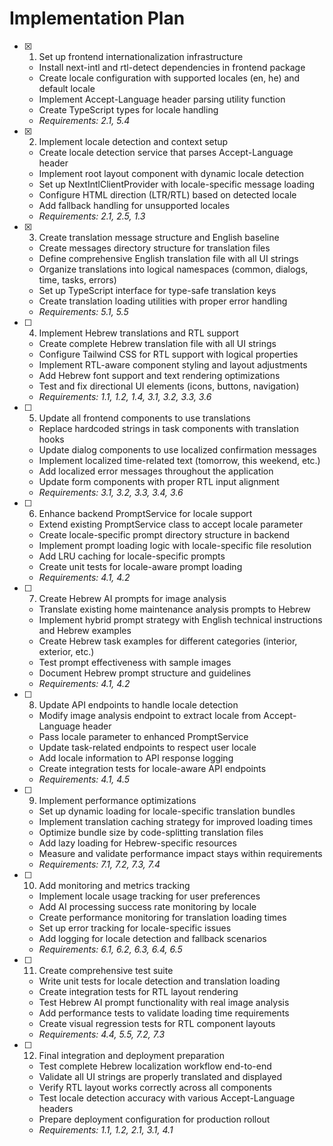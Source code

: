 # Implementation Plan

- [x] 1. Set up frontend internationalization infrastructure
  - Install next-intl and rtl-detect dependencies in frontend package
  - Create locale configuration with supported locales (en, he) and default locale
  - Implement Accept-Language header parsing utility function
  - Create TypeScript types for locale handling
  - _Requirements: 2.1, 5.4_

- [x] 2. Implement locale detection and context setup
  - Create locale detection service that parses Accept-Language header
  - Implement root layout component with dynamic locale detection
  - Set up NextIntlClientProvider with locale-specific message loading
  - Configure HTML direction (LTR/RTL) based on detected locale
  - Add fallback handling for unsupported locales
  - _Requirements: 2.1, 2.5, 1.3_

- [x] 3. Create translation message structure and English baseline
  - Create messages directory structure for translation files
  - Define comprehensive English translation file with all UI strings
  - Organize translations into logical namespaces (common, dialogs, time, tasks, errors)
  - Set up TypeScript interface for type-safe translation keys
  - Create translation loading utilities with proper error handling
  - _Requirements: 5.1, 5.5_

- [ ] 4. Implement Hebrew translations and RTL support
  - Create complete Hebrew translation file with all UI strings
  - Configure Tailwind CSS for RTL support with logical properties
  - Implement RTL-aware component styling and layout adjustments
  - Add Hebrew font support and text rendering optimizations
  - Test and fix directional UI elements (icons, buttons, navigation)
  - _Requirements: 1.1, 1.2, 1.4, 3.1, 3.2, 3.3, 3.6_

- [ ] 5. Update all frontend components to use translations
  - Replace hardcoded strings in task components with translation hooks
  - Update dialog components to use localized confirmation messages
  - Implement localized time-related text (tomorrow, this weekend, etc.)
  - Add localized error messages throughout the application
  - Update form components with proper RTL input alignment
  - _Requirements: 3.1, 3.2, 3.3, 3.4, 3.6_

- [ ] 6. Enhance backend PromptService for locale support
  - Extend existing PromptService class to accept locale parameter
  - Create locale-specific prompt directory structure in backend
  - Implement prompt loading logic with locale-specific file resolution
  - Add LRU caching for locale-specific prompts
  - Create unit tests for locale-aware prompt loading
  - _Requirements: 4.1, 4.2_

- [ ] 7. Create Hebrew AI prompts for image analysis
  - Translate existing home maintenance analysis prompts to Hebrew
  - Implement hybrid prompt strategy with English technical instructions and Hebrew examples
  - Create Hebrew task examples for different categories (interior, exterior, etc.)
  - Test prompt effectiveness with sample images
  - Document Hebrew prompt structure and guidelines
  - _Requirements: 4.1, 4.2_

- [ ] 8. Update API endpoints to handle locale detection
  - Modify image analysis endpoint to extract locale from Accept-Language header
  - Pass locale parameter to enhanced PromptService
  - Update task-related endpoints to respect user locale
  - Add locale information to API response logging
  - Create integration tests for locale-aware API endpoints
  - _Requirements: 4.1, 4.5_

- [ ] 9. Implement performance optimizations
  - Set up dynamic loading for locale-specific translation bundles
  - Implement translation caching strategy for improved loading times
  - Optimize bundle size by code-splitting translation files
  - Add lazy loading for Hebrew-specific resources
  - Measure and validate performance impact stays within requirements
  - _Requirements: 7.1, 7.2, 7.3, 7.4_

- [ ] 10. Add monitoring and metrics tracking
  - Implement locale usage tracking for user preferences
  - Add AI processing success rate monitoring by locale
  - Create performance monitoring for translation loading times
  - Set up error tracking for locale-specific issues
  - Add logging for locale detection and fallback scenarios
  - _Requirements: 6.1, 6.2, 6.3, 6.4, 6.5_

- [ ] 11. Create comprehensive test suite
  - Write unit tests for locale detection and translation loading
  - Create integration tests for RTL layout rendering
  - Test Hebrew AI prompt functionality with real image analysis
  - Add performance tests to validate loading time requirements
  - Create visual regression tests for RTL component layouts
  - _Requirements: 4.4, 5.5, 7.2, 7.3_

- [ ] 12. Final integration and deployment preparation
  - Test complete Hebrew localization workflow end-to-end
  - Validate all UI strings are properly translated and displayed
  - Verify RTL layout works correctly across all components
  - Test locale detection accuracy with various Accept-Language headers
  - Prepare deployment configuration for production rollout
  - _Requirements: 1.1, 1.2, 2.1, 3.1, 4.1_